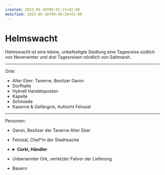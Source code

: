 ```yaml
---
created: 2025-05-30T00:01:15+02:00
modified: 2025-05-30T00:48:28+02:00
---
```


# Helmswacht

Helmswacht ist eine kleine, unbefestigte Siedlung eine Tagesreise südlich von Neverwinter und drei Tagesreisen nördlich von Saltmarsh.

* * *

Orte:
- Alter Eber: Taverne, Besitzer Garon
- Dorfhalle
- Hykrell Handelsposten
- Kapelle
- Schmiede
- Kaserne & Gefängnis, Aufsicht Felosial

* * *

Personen:
- Garon, Besitzer der Taverne Alter Eber
- Felosial, Chef*in der Stadtwache

- <details><summary><strong>Corki, Händler</strong></summary>Sollte die Lieferung erhalten, deren Fahrer wir in Session 5 aus einer Lavine gerettet haben.</details>
- Unbenannter Ork, verletzter Fahrer der Lieferung
- Bauern
